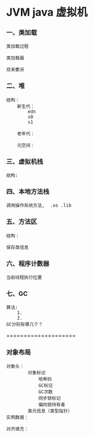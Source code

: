 # JVM java 虚拟机


### 一、类加载
    类加载过程

    类加载器
    
    双亲委派


### 二、堆
    结构：
        新生代：
            edn
            s0
            s1

        老年代：

        元空间：

### 三、虚拟机栈
    结构:
        

### 四、本地方法栈
    调用操作系统方法,  .so .lib

### 五、方法区
    结构： 
        
    保存类信息

### 六、程序计数器
    当前线程执行位置

### 七、GC
    算法:
        1.
        2.
    GC分别有哪几个？


====================

### 对象布局
    对象头：
            对象标记
                哈希码
                GC标记
                GC次数
                同步锁标记
                偏向锁持有者
            类元信息（类型指针）
    实例数据：
        
    对齐填充：
    















